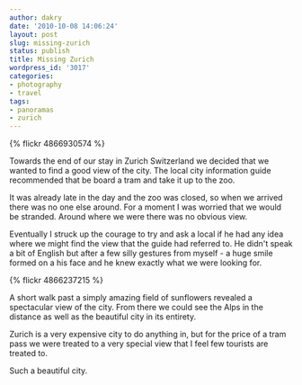 ```yaml
---
author: dakry
date: '2010-10-08 14:06:24'
layout: post
slug: missing-zurich
status: publish
title: Missing Zurich
wordpress_id: '3017'
categories:
- photography
- travel
tags:
- panoramas
- zurich
---
```


{% flickr 4866930574 %}

Towards the end of our stay in Zurich Switzerland we decided that we wanted to
find a good view of the city. The local city information guide recommended
that be board a tram and take it up to the zoo.

It was already late in the day and the zoo was closed, so when we arrived
there was no one else around. For a moment I was worried that we would be
stranded. Around where we were there was no obvious view.

Eventually I struck up the courage to try and ask a local if he had any idea
where we might find the view that the guide had referred to. He didn't speak a
bit of English but after a few silly gestures from myself - a huge smile
formed on a his face and he knew exactly what we were looking for.

{% flickr 4866237215 %}

A short walk past a simply amazing field of sunflowers revealed a spectacular
view of the city. From there we could see the Alps in the distance as well as
the beautiful city in its entirety.

Zurich is a very expensive city to do anything in, but for the price of a tram
pass we were treated to a very special view that I feel few tourists are
treated to.

Such a beautiful city.

